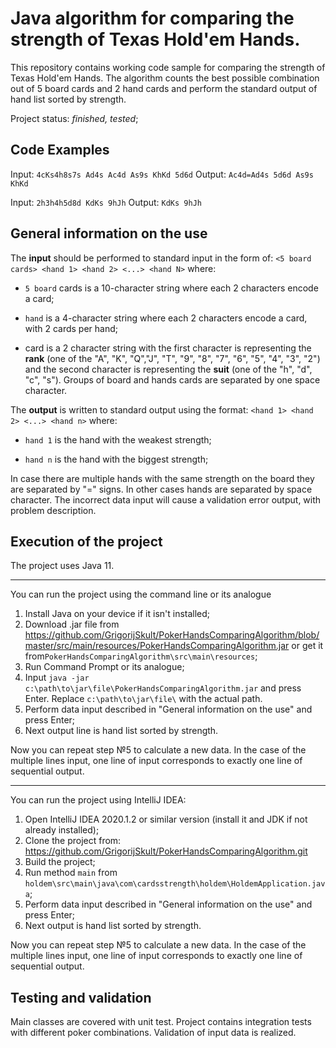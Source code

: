 # Java algorithm for comparing the strength of Texas Hold'em Hands.
This repository contains working code sample for comparing the strength of Texas Hold'em Hands. 
The algorithm counts the best possible combination out of 5 board cards and 2 hand cards and perform the 
standard output of hand list sorted by strength. 

Project status: _finished, tested_;


## Code Examples
Input:
`4cKs4h8s7s Ad4s Ac4d As9s KhKd 5d6d`
Output:
`Ac4d=Ad4s 5d6d As9s KhKd`

Input:
`2h3h4h5d8d KdKs 9hJh`
Output:
`KdKs 9hJh`

## General information on the use
  
The **input** should be performed to standard input in the form of:
`<5 board cards> <hand 1> <hand 2> <...> <hand N>` where:

- `5 board` cards is a 10-character string where each 2 characters encode a card;

- `hand` is a 4-character string where each 2 characters encode a card, with 2 cards per hand;

- card is a 2 character string with the first character is representing the **rank** 
(one of the "A", "K", "Q","J", "T", "9", "8", "7", "6", "5", "4", "3", "2") and the second character is representing the **suit** 
(one of the "h", "d", "c", "s"). Groups of board and hands cards are separated by one space character. 


The **output** is written to standard output using the format:
`<hand 1> <hand 2> <...> <hand n>` where:

- `hand 1` is the hand with the weakest strength;

- `hand n` is the hand  with the biggest strength;

In case there are multiple hands with the same strength on the board they are separated by "=" signs. In other cases hands are separated by space character. 
The incorrect data input will cause a validation error output, with problem description. 


## Execution of the project
The project uses Java 11.

----

You can run the project using the command line or its analogue
1. Install Java on your device if it isn't installed;
2. Download .jar file from https://github.com/GrigorijSkult/PokerHandsComparingAlgorithm/blob/master/src/main/resources/PokerHandsComparingAlgorithm.jar or get it from`PokerHandsComparingAlgorithm\src\main\resources`;
3. Run Command Prompt or its analogue;
4. Input  `java -jar c:\path\to\jar\file\PokerHandsComparingAlgorithm.jar` and press Enter. Replace `c:\path\to\jar\file\` with the actual path. 
5. Perform data input described in "General information on the use" and press Enter;
6. Next output line is hand list sorted by strength. 

Now you can repeat step №5 to calculate a new data.
In the case of the multiple lines input, one line of input corresponds to exactly one line of sequential output.


-----

You can run the project using IntelliJ IDEA:

1. Open IntelliJ IDEA 2020.1.2 or similar  version (install it and JDK if not already installed);
2. Clone the project from:
https://github.com/GrigorijSkult/PokerHandsComparingAlgorithm.git
3. Build the project;
4. Run  method `main` from `holdem\src\main\java\com\cardsstrength\holdem\HoldemApplication.java`;
5. Perform data input described in "General information on the use" and press Enter;
6. Next output is hand list sorted by strength.

Now you can repeat step №5 to calculate a new data.
In the case of the multiple lines input, one line of input corresponds to exactly one line of sequential output.
 


## Testing and validation 
Main classes are covered with unit test. Project contains integration tests with different poker combinations. Validation of input data is realized.


